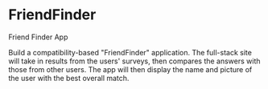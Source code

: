 # FriendFinder
Friend Finder App

Build a compatibility-based "FriendFinder" application. The full-stack site will take in results from the users' surveys, then compares the answers with those from other users. The app will then display the name and picture of the user with the best overall match.